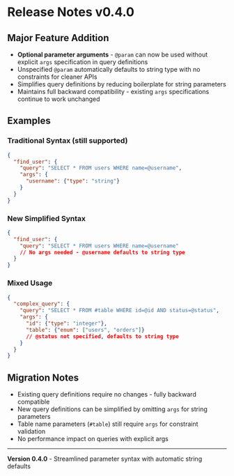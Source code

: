 # Release Notes v0.4.0

## Major Feature Addition
- **Optional parameter arguments** - `@param` can now be used without explicit `args` specification in query definitions
- Unspecified `@param` automatically defaults to string type with no constraints for cleaner APIs
- Simplifies query definitions by reducing boilerplate for string parameters
- Maintains full backward compatibility - existing `args` specifications continue to work unchanged

## Examples

### Traditional Syntax (still supported)
```json
{
  "find_user": {
    "query": "SELECT * FROM users WHERE name=@username",
    "args": {
      "username": {"type": "string"}
    }
  }
}
```

### New Simplified Syntax
```json
{
  "find_user": {
    "query": "SELECT * FROM users WHERE name=@username"
    // No args needed - @username defaults to string type
  }
}
```

### Mixed Usage
```json
{
  "complex_query": {
    "query": "SELECT * FROM #table WHERE id=@id AND status=@status",
    "args": {
      "id": {"type": "integer"},
      "table": {"enum": ["users", "orders"]}
      // @status not specified, defaults to string type
    }
  }
}
```

## Migration Notes
- Existing query definitions require no changes - fully backward compatible
- New query definitions can be simplified by omitting `args` for string parameters
- Table name parameters (`#table`) still require `args` for constraint validation
- No performance impact on queries with explicit args

---
**Version 0.4.0** - Streamlined parameter syntax with automatic string defaults
